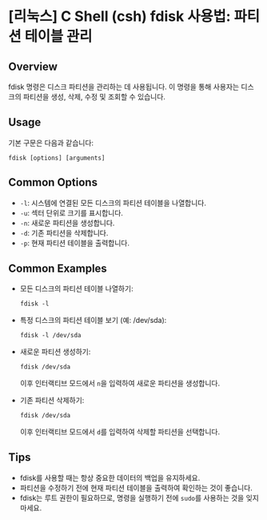 # [리눅스] C Shell (csh) fdisk 사용법: 파티션 테이블 관리

## Overview
fdisk 명령은 디스크 파티션을 관리하는 데 사용됩니다. 이 명령을 통해 사용자는 디스크의 파티션을 생성, 삭제, 수정 및 조회할 수 있습니다.

## Usage
기본 구문은 다음과 같습니다:
```
fdisk [options] [arguments]
```

## Common Options
- `-l`: 시스템에 연결된 모든 디스크의 파티션 테이블을 나열합니다.
- `-u`: 섹터 단위로 크기를 표시합니다.
- `-n`: 새로운 파티션을 생성합니다.
- `-d`: 기존 파티션을 삭제합니다.
- `-p`: 현재 파티션 테이블을 출력합니다.

## Common Examples
- 모든 디스크의 파티션 테이블 나열하기:
    ```csh
    fdisk -l
    ```

- 특정 디스크의 파티션 테이블 보기 (예: /dev/sda):
    ```csh
    fdisk -l /dev/sda
    ```

- 새로운 파티션 생성하기:
    ```csh
    fdisk /dev/sda
    ```
    이후 인터랙티브 모드에서 `n`을 입력하여 새로운 파티션을 생성합니다.

- 기존 파티션 삭제하기:
    ```csh
    fdisk /dev/sda
    ```
    이후 인터랙티브 모드에서 `d`를 입력하여 삭제할 파티션을 선택합니다.

## Tips
- fdisk를 사용할 때는 항상 중요한 데이터의 백업을 유지하세요.
- 파티션을 수정하기 전에 현재 파티션 테이블을 출력하여 확인하는 것이 좋습니다.
- fdisk는 루트 권한이 필요하므로, 명령을 실행하기 전에 `sudo`를 사용하는 것을 잊지 마세요.